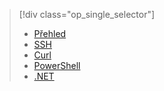 > [!div class="op_single_selector"]
> * [Přehled](../articles/hdinsight/hdinsight-use-sqoop.md)
> * [SSH](../articles/hdinsight/hdinsight-use-sqoop-mac-linux.md)
> * [Curl](../articles/hdinsight/hdinsight-hadoop-use-sqoop-curl.md)
> * [PowerShell](../articles/hdinsight/hdinsight-hadoop-use-sqoop-powershell.md)
> * [.NET](../articles/hdinsight/hdinsight-hadoop-use-sqoop-dotnet-sdk.md)
> 
> 

